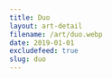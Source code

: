 ```yaml
---
title: Duo
layout: art-detail
filename: /art/duo.webp
date: 2019-01-01
excludefeed: true
slug: duo
---
```

